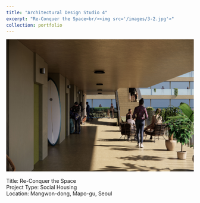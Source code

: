 ```yaml
---
title: "Architectural Design Studio 4"
excerpt: "Re-Conquer the Space<br/><img src='/images/3-2.jpg'>"
collection: portfolio
---
```


![Architectural Design Studio 4](/images/3-2.jpg)

Title: Re-Conquer the Space  
Project Type: Social Housing  
Location: Mangwon-dong, Mapo-gu, Seoul
